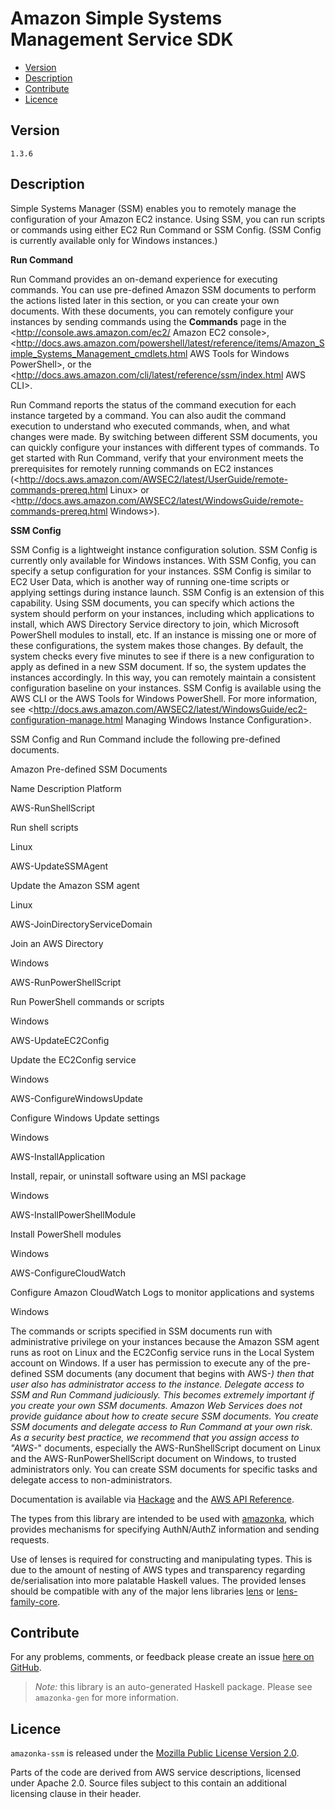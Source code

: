 # Amazon Simple Systems Management Service SDK

* [Version](#version)
* [Description](#description)
* [Contribute](#contribute)
* [Licence](#licence)


## Version

`1.3.6`


## Description

Simple Systems Manager (SSM) enables you to remotely manage the
configuration of your Amazon EC2 instance. Using SSM, you can run
scripts or commands using either EC2 Run Command or SSM Config. (SSM
Config is currently available only for Windows instances.)

__Run Command__

Run Command provides an on-demand experience for executing commands. You
can use pre-defined Amazon SSM documents to perform the actions listed
later in this section, or you can create your own documents. With these
documents, you can remotely configure your instances by sending commands
using the __Commands__ page in the
<http://console.aws.amazon.com/ec2/ Amazon EC2 console>,
<http://docs.aws.amazon.com/powershell/latest/reference/items/Amazon_Simple_Systems_Management_cmdlets.html AWS Tools for Windows PowerShell>,
or the
<http://docs.aws.amazon.com/cli/latest/reference/ssm/index.html AWS CLI>.

Run Command reports the status of the command execution for each
instance targeted by a command. You can also audit the command execution
to understand who executed commands, when, and what changes were made.
By switching between different SSM documents, you can quickly configure
your instances with different types of commands. To get started with Run
Command, verify that your environment meets the prerequisites for
remotely running commands on EC2 instances
(<http://docs.aws.amazon.com/AWSEC2/latest/UserGuide/remote-commands-prereq.html Linux>
or
<http://docs.aws.amazon.com/AWSEC2/latest/WindowsGuide/remote-commands-prereq.html Windows>).

__SSM Config__

SSM Config is a lightweight instance configuration solution. SSM Config
is currently only available for Windows instances. With SSM Config, you
can specify a setup configuration for your instances. SSM Config is
similar to EC2 User Data, which is another way of running one-time
scripts or applying settings during instance launch. SSM Config is an
extension of this capability. Using SSM documents, you can specify which
actions the system should perform on your instances, including which
applications to install, which AWS Directory Service directory to join,
which Microsoft PowerShell modules to install, etc. If an instance is
missing one or more of these configurations, the system makes those
changes. By default, the system checks every five minutes to see if
there is a new configuration to apply as defined in a new SSM document.
If so, the system updates the instances accordingly. In this way, you
can remotely maintain a consistent configuration baseline on your
instances. SSM Config is available using the AWS CLI or the AWS Tools
for Windows PowerShell. For more information, see
<http://docs.aws.amazon.com/AWSEC2/latest/WindowsGuide/ec2-configuration-manage.html Managing Windows Instance Configuration>.

SSM Config and Run Command include the following pre-defined documents.

Amazon Pre-defined SSM Documents

Name Description Platform

AWS-RunShellScript

Run shell scripts

Linux

AWS-UpdateSSMAgent

Update the Amazon SSM agent

Linux

AWS-JoinDirectoryServiceDomain

Join an AWS Directory

Windows

AWS-RunPowerShellScript

Run PowerShell commands or scripts

Windows

AWS-UpdateEC2Config

Update the EC2Config service

Windows

AWS-ConfigureWindowsUpdate

Configure Windows Update settings

Windows

AWS-InstallApplication

Install, repair, or uninstall software using an MSI package

Windows

AWS-InstallPowerShellModule

Install PowerShell modules

Windows

AWS-ConfigureCloudWatch

Configure Amazon CloudWatch Logs to monitor applications and systems

Windows

The commands or scripts specified in SSM documents run with
administrative privilege on your instances because the Amazon SSM agent
runs as root on Linux and the EC2Config service runs in the Local System
account on Windows. If a user has permission to execute any of the
pre-defined SSM documents (any document that begins with AWS-*) then
that user also has administrator access to the instance. Delegate access
to SSM and Run Command judiciously. This becomes extremely important if
you create your own SSM documents. Amazon Web Services does not provide
guidance about how to create secure SSM documents. You create SSM
documents and delegate access to Run Command at your own risk. As a
security best practice, we recommend that you assign access to \"AWS-*\"
documents, especially the AWS-RunShellScript document on Linux and the
AWS-RunPowerShellScript document on Windows, to trusted administrators
only. You can create SSM documents for specific tasks and delegate
access to non-administrators.

Documentation is available via [Hackage](http://hackage.haskell.org/package/amazonka-ssm)
and the [AWS API Reference](http://docs.aws.amazon.com/ssm/latest/APIReference/Welcome.html).

The types from this library are intended to be used with [amazonka](http://hackage.haskell.org/package/amazonka),
which provides mechanisms for specifying AuthN/AuthZ information and sending requests.

Use of lenses is required for constructing and manipulating types.
This is due to the amount of nesting of AWS types and transparency regarding
de/serialisation into more palatable Haskell values.
The provided lenses should be compatible with any of the major lens libraries
[lens](http://hackage.haskell.org/package/lens) or [lens-family-core](http://hackage.haskell.org/package/lens-family-core).

## Contribute

For any problems, comments, or feedback please create an issue [here on GitHub](https://github.com/brendanhay/amazonka/issues).

> _Note:_ this library is an auto-generated Haskell package. Please see `amazonka-gen` for more information.


## Licence

`amazonka-ssm` is released under the [Mozilla Public License Version 2.0](http://www.mozilla.org/MPL/).

Parts of the code are derived from AWS service descriptions, licensed under Apache 2.0.
Source files subject to this contain an additional licensing clause in their header.
